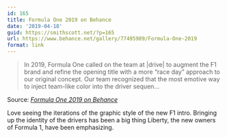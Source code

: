 ```yaml
---
id: 165
title: Formula One 2019 on Behance
date: '2019-04-18'
guid: https://smithscott.net/?p=165
url: https://www.behance.net/gallery/77495989/Formula-One-2019
format: link
---
```

<blockquote>In 2019, Formula One called on the team at |drive| to augment the F1 brand and refine the opening title with a more “race day” approach to our original concept. Our team recognized that the most emotive way to inject team-like color into the driver sequen…</blockquote>
Source: <em><a href="https://www.behance.net/gallery/77495989/Formula-One-2019">Formula One 2019 on Behance</a></em>

Love seeing the iterations of the graphic style of the new F1 intro. Bringing up the identity of the drivers has been a big thing Liberty, the new owners of Formula 1, have been emphasizing.